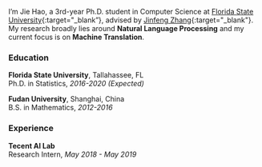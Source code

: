 

I’m Jie Hao, a 3rd-year Ph.D. student in Computer Science at [Florida State University](https://www.fsu.edu){:target="_blank”}, advised by [Jinfeng Zhang](https://ani.stat.fsu.edu/~jinfeng/index.html){:target="_blank"}. My research broadly lies around **Natural Language Processing** and  my current focus is on **Machine Translation**.

### Education

**Florida State University**, Tallahassee, FL  
Ph.D. in Statistics, *2016-2020 (Expected)*

**Fudan University**, Shanghai, China  
B.S. in Mathematics, *2012-2016*

### Experience

**Tecent AI Lab**  
Research Intern, *May 2018 - May 2019*
